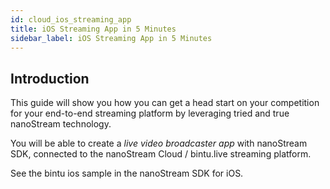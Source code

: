 ```yaml
---
id: cloud_ios_streaming_app
title: iOS Streaming App in 5 Minutes
sidebar_label: iOS Streaming App in 5 Minutes
---
```


## Introduction

This guide will show you how you can get a head start on your competition for your end-to-end streaming platform by leveraging tried and true nanoStream technology.

You will be able to create a *live video broadcaster app* with nanoStream SDK, connected to the nanoStream Cloud / bintu.live streaming platform. 

See the bintu ios sample in the nanoStream SDK for iOS.
